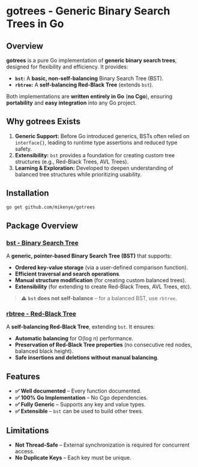 # gotrees - Generic Binary Search Trees in Go

## Overview

**gotrees** is a pure Go implementation of **generic binary search trees**, designed for flexibility and efficiency. It provides:

- **`bst`:** A **basic, non-self-balancing** Binary Search Tree (BST).
- **`rbtree`:** A **self-balancing Red-Black Tree** (extends `bst`).

Both implementations are **written entirely in Go** (**no Cgo**), ensuring **portability** and **easy integration** into any Go project.

## Why gotrees Exists

1. **Generic Support:** Before Go introduced generics, BSTs often relied on `interface{}`, leading to runtime type assertions and reduced type safety.
2. **Extensibility:** `bst` provides a foundation for creating custom tree structures (e.g., Red-Black Trees, AVL Trees).
3. **Learning & Exploration:** Developed to deepen understanding of balanced tree structures while prioritizing usability.

## Installation

```sh
go get github.com/mikenye/gotrees
```

## Package Overview

### **[bst - Binary Search Tree](./bst/)**

A **generic, pointer-based Binary Search Tree (BST)** that supports:
- **Ordered key-value storage** (via a user-defined comparison function).
- **Efficient traversal and search operations**.
- **Manual structure modification** (for creating custom balanced trees).
- **Extensibility** (for extending to create Red-Black Trees, AVL Trees, etc).

> ⚠️ **`bst` does not self-balance** – for a balanced BST, use `rbtree`.

### **[rbtree - Red-Black Tree](./rbtree/)**

A **self-balancing Red-Black Tree**, extending `bst`. It ensures:
- **Automatic balancing** for O(log n) performance.
- **Preservation of Red-Black Tree properties** (no consecutive red nodes, balanced black height).
- **Safe insertions and deletions without manual balancing**.

## Features
- **✅ Well documented** – Every function documented.
- **✅ 100% Go Implementation** – No Cgo dependencies.
- **✅ Fully Generic** – Supports any key and value types.
- **✅ Extensible** – `bst` can be used to build other trees.

## Limitations
- **Not Thread-Safe** – External synchronization is required for concurrent access.
- **No Duplicate Keys** – Each key must be unique.
